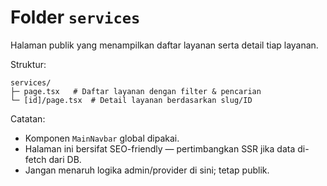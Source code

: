 # Folder `services`

Halaman publik yang menampilkan daftar layanan serta detail tiap layanan.

Struktur:
```
services/
├─ page.tsx   # Daftar layanan dengan filter & pencarian
└─ [id]/page.tsx  # Detail layanan berdasarkan slug/ID
```

Catatan:
* Komponen `MainNavbar` global dipakai.
* Halaman ini bersifat SEO-friendly — pertimbangkan SSR jika data di-fetch dari DB.
* Jangan menaruh logika admin/provider di sini; tetap publik.
